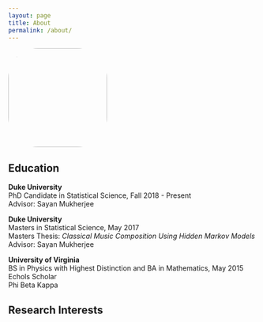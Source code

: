 ```yaml
---
layout: page
title: About
permalink: /about/
---
```



<a href="url"><img src="https://aky4wn.github.io/Anna Yanchenko  002.png" height="auto" width="200" style="border-radius:30%"></a>

## Education

**Duke University**<br/>
PhD Candidate in Statistical Science, Fall 2018 - Present<br/>
Advisor: Sayan Mukherjee<br/>

**Duke University**<br/>
Masters in Statistical Science, May 2017<br/>
Masters Thesis: *Classical Music Composition Using Hidden Markov Models* <br/>
Advisor: Sayan Mukherjee<br/>

**University of Virginia**<br/>
BS in Physics with Highest Distinction and BA in Mathematics, May 2015<br/>
Echols Scholar<br/>
Phi Beta Kappa<br/>

## Research Interests
